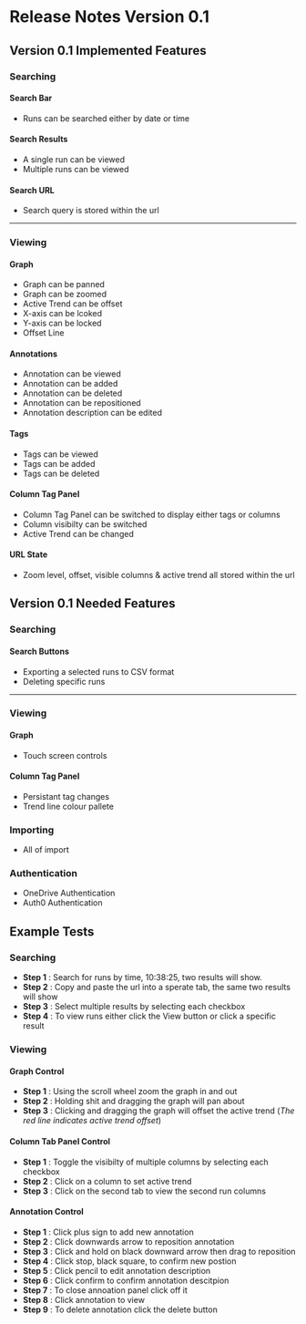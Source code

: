 # Release Notes Version 0.1

## Version 0.1 Implemented Features

### Searching

#### Search Bar
- Runs can be searched either by date or time

#### Search Results
- A single run can be viewed
- Multiple runs can be viewed

#### Search URL
- Search query is stored within the url

---
 
### Viewing

#### Graph
- Graph can be panned
- Graph can be zoomed
- Active Trend can be offset
- X-axis can be lcoked
- Y-axis can be locked
- Offset Line

#### Annotations
- Annotation can be viewed
- Annotation can be added
- Annotation can be deleted
- Annotation can be repositioned
- Annotation description can be edited

#### Tags
- Tags can be viewed
- Tags can be added
- Tags can be deleted

#### Column Tag Panel
- Column Tag Panel can be switched to display either tags or columns
- Column visibilty can be switched
- Active Trend can be changed

#### URL State
- Zoom level, offset, visible columns & active trend all stored within the url

## Version 0.1 Needed Features

### Searching

#### Search Buttons
- Exporting a selected runs to CSV format
- Deleting specific runs

---

### Viewing

#### Graph
- Touch screen controls

#### Column Tag Panel
- Persistant tag changes
- Trend line colour pallete

### Importing
- All of import

### Authentication
- OneDrive Authentication
- Auth0 Authentication


## Example Tests

### Searching

- **Step 1** : Search for runs by time, 10:38:25, two results will show.
- **Step 2** : Copy and paste the url into a sperate tab, the same two results will show
- **Step 3** : Select multiple results by selecting each checkbox
- **Step 4** : To view runs either click the View button or click a specific result

### Viewing
#### Graph Control
- **Step 1** : Using the scroll wheel zoom the graph in and out
- **Step 2** : Holding shit and dragging the graph will pan about
- **Step 3** : Clicking and dragging the graph will offset the active trend (*The red line indicates active trend offset*)

#### Column Tab Panel Control
- **Step 1** : Toggle the visibilty of multiple columns by selecting each checkbox
- **Step 2** : Click on a column to set active trend
- **Step 3** : Click on the second tab to view the second run columns

#### Annotation Control
- **Step 1** : Click plus sign to add new annotation
- **Step 2** : Click downwards arrow to reposition annotation
- **Step 3** : Click and hold on black downward arrow then drag to reposition
- **Step 4** : Click stop, black square, to confirm new postion
- **Step 5** : Click pencil to edit annotation description
- **Step 6** : Click confirm to confirm annotation descitpion
- **Step 7** : To close annoation panel click off it
- **Step 8** : Click annotation to view
- **Step 9** : To delete annotation click the delete button



 
